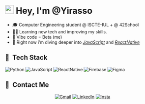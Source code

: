 <h1 align="left">
    <img src="https://media.giphy.com/media/hvRJCLFzcasrR4ia7z/giphy.gif" width="28">
    Hey, I'm @Yirasso
</h1>

- 🎓 Computer Engineering student @ ISCTE-IUL + @ 42School
- 👨‍💻 Learning new tech and improving my skills.
- 💬 Vibe code = Beta (me)
- 🌱 Right now i’m diving deeper into _[JavaScript](https://www.coursera.org/learn/programming-with-javascript)_ and _[ReactNative](https://www.coursera.org/learn/react-native-course)_

## 🧰 &nbsp;Tech Stack

![Python](https://img.shields.io/badge/Python-%2314354C.svg?style=for-the-badge&logo=python&logoColor=white)
![JavaScript](https://img.shields.io/badge/JavaScript-%23323330.svg?style=for-the-badge&logo=javascript&logoColor=F7DF1E)
![ReactNative](https://img.shields.io/badge/react-%2320232a.svg?style=for-the-badge&logo=react&logoColor=%2361DAFB)
![Firebase](https://img.shields.io/badge/Firebase-%23FFCA28.svg?style=for-the-badge&logo=firebase&logoColor=black)
![Figma](https://img.shields.io/badge/Figma-%23F24E1E.svg?style=for-the-badge&logo=figma&logoColor=white)
 
## 🔗 &nbsp;Contact Me

<div align="center">
<a href="mailto:tomas.v.girao@gmail.com"><img alt="Gmail" src="https://img.shields.io/badge/Gmail-D14836?style=for-the-badge&logo=gmail&logoColor=white" /></a>
<a href="https://www.linkedin.com/in/tomas-girao/"><img alt="LinkedIn" src="https://img.shields.io/badge/linkedin-%230077B5.svg?style=for-the-badge&logo=linkedin&logoColor=white"/></a>
<a href="https://www.instagram.com/tomasgirao_">
  <img alt="Insta" src="https://img.shields.io/badge/Instagram-E4405F?style=for-the-badge&logo=instagram&logoColor=white" />
</a>

</div>
